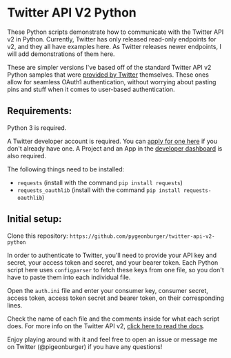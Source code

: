 # Twitter API V2 Python
These Python scripts demonstrate how to communicate with the Twitter API v2 in Python. Currently, Twitter has only released read-only endpoints for v2, and they all have examples here. As Twitter releases newer endpoints, I will add demonstrations of them here.

These are simpler versions I've based off of the standard Twitter API v2 Python samples that were <a href="https://github.com/twitterdev/Twitter-API-v2-sample-code">provided by Twitter</a> themselves. These ones allow for seamless OAuth1 authentication, without worrying about pasting pins and stuff when it comes to user-based authentication.

<h2>Requirements:</h2>

Python 3 is required.

A Twitter developer account is required. You can <a href="https://developer.twitter.com/en/apply-for-access">apply for one here</a> if you don't already have one.
A Project and an App in the <a href="https://developer.twitter.com/en/portal/dashboard">developer dashboard</a> is also required.

The following things need to be installed:

  - `requests` (install with the command `pip install requests`)
  - `requests_oauthlib` (install with the command `pip install requests-oauthlib`)
  
<h2>Initial setup:</h2>

Clone this repository: `https://github.com/pygeonburger/twitter-api-v2-python`

In order to authenticate to Twitter, you'll need to provide your API key and secret, your access token and secret, and your bearer token. Each Python script here uses `configparser` to fetch these keys from one file, so you don't have to paste them into each individual file.

Open the `auth.ini` file and enter your consumer key, consumer secret, access token, access token secret and bearer token, on their corresponding lines.

Check the name of each file and the comments inside for what each script does. For more info on the Twitter API v2, <a href="https://developer.twitter.com/en/docs/twitter-api">click here to read the docs</a>.

Enjoy playing around with it and feel free to open an issue or message me on Twitter (@pigeonburger) if you have any questions!
